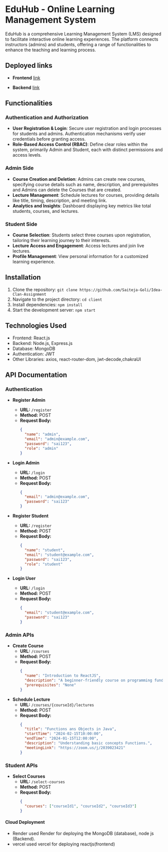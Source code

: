# EduHub - Online Learning Management System

EduHub is a comprehensive Learning Management System (LMS) designed to facilitate interactive online learning experiences. The platform connects instructors (admins) and students, offering a range of functionalities to enhance the teaching and learning process.

## Deployed links
  - **Frontend**
[link](https://client-lhfrvrlet-saiteja-goli.vercel.app/)

  - **Backend**
[link](https://idea-clan-backend-r2mh.onrender.com/)

## Functionalities
### Authentication and Authorization

- **User Registration & Login**: Secure user registration and login processes for students and admins. Authentication mechanisms verify user credentials before granting access.
- **Role-Based Access Control (RBAC)**: Define clear roles within the system, primarily Admin and Student, each with distinct permissions and access levels.

### Admin Side

- **Course Creation and Deletion**: Admins can create new courses, specifying course details such as name, description, and prerequisites and Admins can delete the Courses that are created.
- **Lecture Management**: Schedule lectures for courses, providing details like title, timing, description, and meeting link.
- **Analytics and Insights**: Dashboard displaying key metrics like total students, courses, and lectures.

### Student Side

- **Course Selection**: Students select three courses upon registration, tailoring their learning journey to their interests.
- **Lecture Access and Engagement**: Access lectures and join live lectures.
- **Profile Management**: View personal information for a customized learning experience.

## Installation

1. Clone the repository: `git clone https://github.com/Saiteja-Goli/Idea-Clan-Assignment`
2. Navigate to the project directory: `cd client`
3. Install dependencies: `npm install`
4. Start the development server: `npm start`

## Technologies Used

- Frontend: React.js
- Backend: Node.js, Express.js
- Database: MongoDB
- Authentication: JWT
- Other Libraries: axios, react-router-dom, jwt-decode,chakraUI

## API Documentation

### Authentication

- **Register Admin**
  - **URL:** `/register`
  - **Method:** POST
  - **Request Body:**
    ```json
    {
      "name": "admin",
      "email": "admin@example.com",
      "password": "sai123",
      "role": "admin"
    }
    ```
- **Login Admin**
  - **URL:** `/login`
  - **Method:** POST
  - **Request Body:**
    ```json
    {
      "email": "admin@example.com",
      "password": "sai123"
    }
    ```

- **Register Student**
  - **URL:** `/register`
  - **Method:** POST
  - **Request Body:**
    ```json
    {
      "name": "student",
      "email": "student@example.com",
      "password": "sai123",
      "role": "student"
    }
    ```
- **Login User**
  - **URL:** `/login`
  - **Method:** POST
  - **Request Body:**
    ```json
    {
      "email": "student@example.com",
      "password": "sai123"
    }
    ```

### Admin APIs

- **Create Course**
  - **URL:** `/courses`
  - **Method:** POST
  - **Request Body:**
    ```json
    {
      "name": "Introduction to ReactJS",
      "description": "A beginner-friendly course on programming fundamentals.",
      "prerequisites": "None"
    }
    ```
- **Schedule Lecture**
  - **URL:** `/courses/{courseId}/lectures`
  - **Method:** POST
  - **Request Body:**
    ```json
    {
      "title": "Functions ans Objects in Java",
      "startTime": "2024-02-15T10:00:00",
      "endTime": "2024-01-15T12:00:00",
      "description": "Understanding basic concepts Functions.",
      "meetingLink": "https://zoom.us/j/2039023421"
    }
    ```

### Student APIs

- **Select Courses**
  - **URL:** `/select-courses`
  - **Method:** POST
  - **Request Body:**
    ```json
    {
      "courses": ["courseId1", "courseId2", "courseId3"]
    }
    ```

#### Cloud Deployment

- Render
used Render for deploying the MongoDB (database), node js (Backend).
- vercel 
used vercel for deploying reactjs(frontend)


